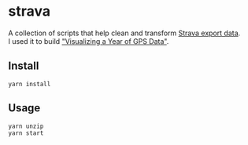# strava

A collection of scripts that help clean and transform [Strava export data](https://support.strava.com/hc/en-us/articles/216918437-Exporting-your-Data-and-Bulk-Export).  
I used it to build ["Visualizing a Year of GPS Data"](https://observablehq.com/@camargo/visualizing-a-year-of-gps-data).

## Install

```shell
yarn install
```

## Usage

```shell
yarn unzip
yarn start
```
